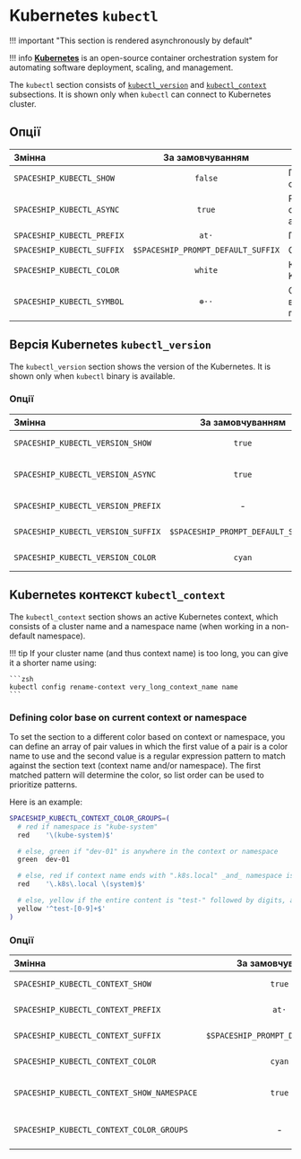 # Kubernetes `kubectl`

!!! important "This section is rendered asynchronously by default"

!!! info
    [**Kubernetes**](https://kubernetes.io) is an open-source container orchestration system for automating software deployment, scaling, and management.

The `kubectl` section consists of [`kubectl_version`](#kubernetes-version-kubectl_version) and [`kubectl_context`](#kubernetes-context-kubectl_context) subsections. It is shown only when `kubectl` can connect to Kubernetes cluster.

## Опції

| Змінна                     |          За замовчуванням          | Пояснення                               |
|:-------------------------- |:----------------------------------:| --------------------------------------- |
| `SPACESHIP_KUBECTL_SHOW`   |              `false`               | Показати секцію                         |
| `SPACESHIP_KUBECTL_ASYNC`  |               `true`               | Рендерити секцію асинхронно             |
| `SPACESHIP_KUBECTL_PREFIX` |               `at·`                | Префікс секції                          |
| `SPACESHIP_KUBECTL_SUFFIX` | `$SPACESHIP_PROMPT_DEFAULT_SUFFIX` | Суфікс секції                           |
| `SPACESHIP_KUBECTL_COLOR`  |              `white`               | Колір секції Kubernetes                 |
| `SPACESHIP_KUBECTL_SYMBOL` |               `☸️··`               | Символ, що відображається перед секцією |

## Версія Kubernetes `kubectl_version`

The `kubectl_version` section shows the version of the Kubernetes. It is shown only when `kubectl` binary is available.

### Опції

| Змінна                             |          За замовчуванням          | Пояснення                   |
|:---------------------------------- |:----------------------------------:| --------------------------- |
| `SPACESHIP_KUBECTL_VERSION_SHOW`   |               `true`               | Показати підсекцію          |
| `SPACESHIP_KUBECTL_VERSION_ASYNC`  |               `true`               | Рендерити секцію асинхронно |
| `SPACESHIP_KUBECTL_VERSION_PREFIX` |                 -                  | Префікс підсекції           |
| `SPACESHIP_KUBECTL_VERSION_SUFFIX` | `$SPACESHIP_PROMPT_DEFAULT_SUFFIX` | Суфікс підсекції            |
| `SPACESHIP_KUBECTL_VERSION_COLOR`  |               `cyan`               | Колір підсекції             |

## Kubernetes контекст `kubectl_context`

The `kubectl_context` section shows an active Kubernetes context, which consists of a cluster name and a namespace name (when working in a non-default namespace).

!!! tip
    If your cluster name (and thus context name) is too long, you can give it a shorter name using:

    ```zsh
    kubectl config rename-context very_long_context_name name
    ```

### Defining color base on current context or namespace

To set the section to a different color based on context or namespace, you can define an array of pair values in which the first value of a pair is a color name to use and the second value is a regular expression pattern to match against the section text (context name and/or namespace). The first matched pattern will determine the color, so list order can be used to prioritize patterns.

Here is an example:

```zsh title=".zshrc"
SPACESHIP_KUBECTL_CONTEXT_COLOR_GROUPS=(
  # red if namespace is "kube-system"
  red    '\(kube-system)$'

  # else, green if "dev-01" is anywhere in the context or namespace
  green  dev-01

  # else, red if context name ends with ".k8s.local" _and_ namespace is "system"
  red    '\.k8s\.local \(system)$'

  # else, yellow if the entire content is "test-" followed by digits, and no namespace is displayed
  yellow '^test-[0-9]+$'
)
```

### Опції

| Змінна                                     |          За замовчуванням          | Пояснення                        |
|:------------------------------------------ |:----------------------------------:| -------------------------------- |
| `SPACESHIP_KUBECTL_CONTEXT_SHOW`           |               `true`               | Показати підсекцію               |
| `SPACESHIP_KUBECTL_CONTEXT_PREFIX`         |               `at·`                | Префікс підсекції                |
| `SPACESHIP_KUBECTL_CONTEXT_SUFFIX`         | `$SPACESHIP_PROMPT_DEFAULT_SUFFIX` | Суфікс підсекції                 |
| `SPACESHIP_KUBECTL_CONTEXT_COLOR`          |               `cyan`               | Колір підсекції                  |
| `SPACESHIP_KUBECTL_CONTEXT_SHOW_NAMESPACE` |               `true`               | Чи слід відображати простір імен |
| `SPACESHIP_KUBECTL_CONTEXT_COLOR_GROUPS`   |                 -                  | _Масив_ пар кольорів та шаблонів |
